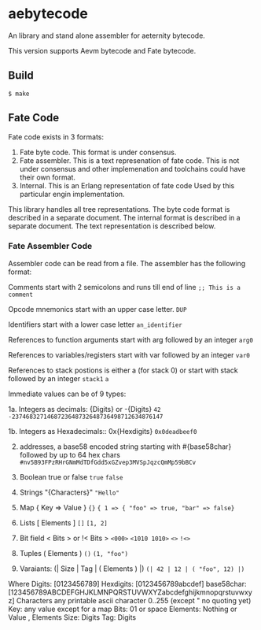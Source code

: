# aebytecode
An library and stand alone assembler for aeternity bytecode.

This version supports Aevm bytecode and Fate bytecode.

## Build

    $ make

## Fate Code

Fate code exists in 3 formats:

1. Fate byte code. This format is under consensus.
2. Fate assembler. This is a text represenation of fate code.
                     This is not under consensus and other
                     implemenation and toolchains could have
                     their own format.
3. Internal. This is an Erlang representation of fate code
               Used by this particular engin implementation.

This library handles all tree representations.
The byte code format is described in a separate document.
The internal format is described in a separate document.
The text representation is described below.

### Fate Assembler Code

Assembler code can be read from a file.
The assembler has the following format:

Comments start with 2 semicolons and runs till end of line
`;; This is a comment`

Opcode mnemonics start with an upper case letter.
`DUP`

Identifiers start with a lower case letter
`an_identifier`

References to function arguments start with arg followed by an integer
`arg0`

References to variables/registers start with var followed by an integer
`var0`

References to stack postions is either a (for stack 0)
or start with stack followed by an integer
`stack1`
`a`

Immediate values can be of 9 types:

1a. Integers as decimals: {Digits} or -{Digits}
 `42`
 `-2374683271468723648732648736498712634876147`

1b. Integers as Hexadecimals::  0x{Hexdigits}
 `0x0deadbeef0`

2. addresses, a base58 encoded string starting with #{base58char}
 followed by up to 64 hex chars
 `#nv5B93FPzRHrGNmMdTDfGdd5xGZvep3MVSpJqzcQmMp59bBCv`

3. Boolean  true or false
 `true`
 `false`

4. Strings  "{Characters}"
 `"Hello"`

5. Map  { Key => Value }
 `{}`
 `{ 1 => { "foo" => true, "bar" => false}`

6. Lists [ Elements ]
 `[]`
 `[1, 2]`

7. Bit field < Bits > or !< Bits >
 `<000>`
 `<1010 1010>`
 `<>`
 `!<>`

8. Tuples ( Elements )
 `()`
 `(1, "foo")`

9. Varaiants: (| Size | Tag | ( Elements ) |)
 `(| 42 | 12 | ( "foo", 12) |)`

Where
 Digits: [0123456789]
 Hexdigits:  [0123456789abcdef]
 base58char:  [123456789ABCDEFGHJKLMNPQRSTUVWXYZabcdefghijkmnopqrstuvwxyz]
 Characters any printable ascii character 0..255 (except " no quoting yet)
 Key: any value except for a map
 Bits: 01 or space
 Elements: Nothing or Value , Elements
 Size: Digits
 Tag: Digits

